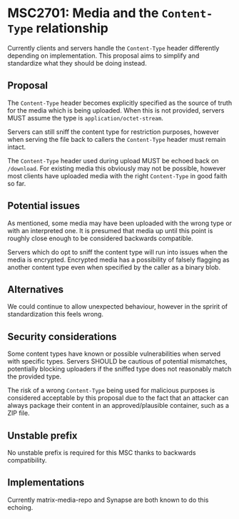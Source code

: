 # MSC2701: Media and the `Content-Type` relationship

Currently clients and servers handle the `Content-Type` header differently depending on implementation.
This proposal aims to simplify and standardize what they should be doing instead.

## Proposal

The `Content-Type` header becomes explicitly specified as the source of truth for the media which is
being uploaded. When this is not provided, servers MUST assume the type is `application/octet-stream`.

Servers can still sniff the content type for restriction purposes, however when serving the file back
to callers the `Content-Type` header must remain intact.

The `Content-Type` header used during upload MUST be echoed back on `/download`. For existing media
this obviously may not be possible, however most clients have uploaded media with the right `Content-Type`
in good faith so far.

## Potential issues

As mentioned, some media may have been uploaded with the wrong type or with an interpreted one. It
is presumed that media up until this point is roughly close enough to be considered backwards
compatible.

Servers which do opt to sniff the content type will run into issues when the media is encrypted. Encrypted
media has a possibility of falsely flagging as another content type even when specified by the caller
as a binary blob.

## Alternatives

We could continue to allow unexpected behaviour, however in the spririt of standardization this feels
wrong.

## Security considerations

Some content types have known or possible vulnerabilities when served with specific types. Servers
SHOULD be cautious of potential mismatches, potentially blocking uploaders if the sniffed type does
not reasonably match the provided type.

The risk of a wrong `Content-Type` being used for malicious purposes is considered acceptable by this
proposal due to the fact that an attacker can always package their content in an approved/plausible
container, such as a ZIP file.

## Unstable prefix

No unstable prefix is required for this MSC thanks to backwards compatibility.

## Implementations

Currently matrix-media-repo and Synapse are both known to do this echoing.
